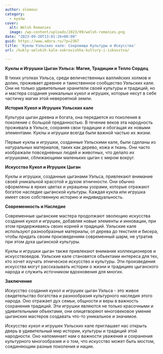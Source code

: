 ```yaml
---
author: olomouc
category:
  - куклы
cover:
  alt: Welsh Romanies
  image: /wp-content/uploads/2023/09/welsh-romanies.png
date: "2023-09-20T13:01:26+00:00"
guid: https://www.adora.ru/?p=2367
title: 'Куклы Уэльских кале: Сокровища Культуры и Искусства'
url: /kukly-uelskih-kale-sokrovishha-kultury-i-iskusstva/

---
```

**Куклы и Игрушки Цыган Уэльса: Магия, Традиции и Тепло Сердец**

В тихих уголках Уэльса, среди величественных валлийских холмов и долин, проживает древнее и таинственное сообщество Уэльских кале. Они не только удивительные хранители своей культуры и традиций, но и мастера создания уникальных кукол и игрушек, которые несут в себе частичку магии этой невероятной земли.

**История Кукол и Игрушек Уэльских кале**

Культура цыган древна и богата, она передается из поколения в поколение с большой преданностью. В течение веков эта народность проживала в Уэльсе, сохраняя свои традиции и обогащая их новыми элементами. Куклы и игрушки всегда были важной частью их жизни.

Первые куклы и игрушки, созданные Уэльскими кале, были сделаны из натуральных материалов, таких как дерево, кожа и ткань. Они часто изображали повседневных людей и животных, что делало их игрушками, сближающими маленьких цыган с миром вокруг.

**Искусство Кукол и Игрушек Цыган**

Куклы и игрушки, созданные цыганами Уэльса, привлекают внимание своей уникальной красотой и духом этничности. Они обычно оформлены в ярких цветах и украшены узорами, которые отражают богатое наследие цыганской культуры. Каждая кукла или игрушка имеет свою собственную историю и индивидуальность.

**Современность и Наследие**

Современные цыганские мастера продолжают эволюцию искусства создания кукол и игрушек, добавляя новые элементы и инновации, при этом придерживаясь своих корней и традиций. Уэльские кале используют разнообразные материалы, от дерева до текстиля и бисера, чтобы придать своим произведениям современный шарм, не утратив при этом духа цыганской культуры.

Куклы и игрушки цыган также привлекают внимание коллекционеров и искусствоведов. Уэльские кале становятся объектами интереса для тех, кто хочет изучать этническое искусство и культуры. Эти произведения искусства могут рассказывать истории о жизни и традициях цыганского народа и служить источником вдохновения для многих.

**Заключение**

Искусство создания кукол и игрушек цыган Уэльса \- это живое свидетельство богатства и разнообразия культурного наследия этого народа. Оно отражает дух семьи, общности и веры в важность сохранения традиций. Эти игрушки являются не только красочными и удивительными объектами, они олицетворяют многовековое умение цыганских мастеров создавать что-то уникальное и значимое.

Искусство кукол и игрушек Уэльских кале приглашает нас открыть дверь в удивительный мир истории, культуры и традиций этой народности. Оно напоминает нам о важности уважения и сохранения культурного многообразия и о том, что искусство может быть мостом, соединяющим разные поколения и нации.
